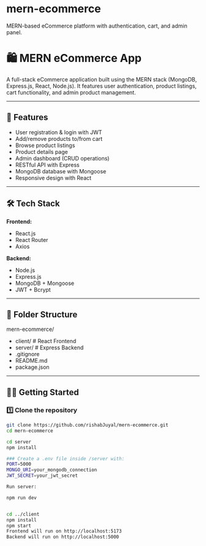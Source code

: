 # mern-ecommerce
MERN-based eCommerce platform with authentication, cart, and admin panel.

# 🛍️ MERN eCommerce App

A full-stack eCommerce application built using the MERN stack (MongoDB, Express.js, React, Node.js). It features user authentication, product listings, cart functionality, and admin product management.

---

## 🚀 Features

- User registration & login with JWT
- Add/remove products to/from cart
- Browse product listings
- Product details page
- Admin dashboard (CRUD operations)
- RESTful API with Express
- MongoDB database with Mongoose
- Responsive design with React

---

## 🛠 Tech Stack

**Frontend:**  
- React.js  
- React Router  
- Axios  

**Backend:**  
- Node.js  
- Express.js  
- MongoDB + Mongoose  
- JWT + Bcrypt  

---

## 📁 Folder Structure

mern-ecommerce/
- client/ # React Frontend
- server/ # Express Backend
- .gitignore
- README.md
- package.json


---

## 🧑‍💻 Getting Started

### 1️⃣ Clone the repository

```bash
git clone https://github.com/rishabJuyal/mern-ecommerce.git
cd mern-ecommerce

cd server
npm install

### Create a .env file inside /server with:
PORT=5000
MONGO_URI=your_mongodb_connection
JWT_SECRET=your_jwt_secret

Run server:

npm run dev


cd ../client
npm install
npm start
Frontend will run on http://localhost:5173
Backend will run on http://localhost:5000